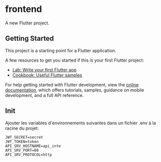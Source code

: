 # frontend

A new Flutter project.

## Getting Started

This project is a starting point for a Flutter application.

A few resources to get you started if this is your first Flutter project:

- [Lab: Write your first Flutter app](https://docs.flutter.dev/get-started/codelab)
- [Cookbook: Useful Flutter samples](https://docs.flutter.dev/cookbook)

For help getting started with Flutter development, view the
[online documentation](https://docs.flutter.dev/), which offers tutorials,
samples, guidance on mobile development, and a full API reference.

## Init

Ajouter les variables d'environnements suivantes dans un fichier .env à la racine du projet:

```
JWT_SECRET=secret
JWT_TOKEN=token
API_SRV_HOSTNAME=api_inte
API_SRV_PORT=80
API_SRV_PROTOCOL=http
```
